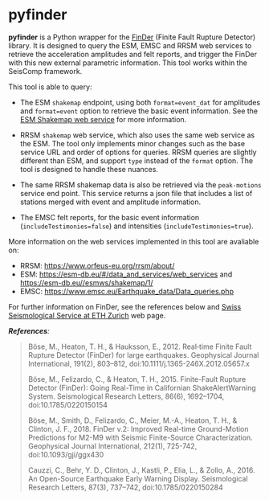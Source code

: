 # pyfinder
**pyfinder** is a Python wrapper for the [FinDer](https://docs.gempa.de/sed-eew/current/base/intro-finder.html#finder) (Finite Fault Rupture Detector) library. It is designed to query the ESM, EMSC and RRSM web services to retrieve the acceleration amplitudes and felt reports, and trigger the FinDer with this new external parametric information. This tool works within the SeisComp framework.

This tool is able to query:
- The ESM ```shakemap``` endpoint, using both ```format=event_dat``` for amplitudes and ```format=event``` option to retrieve the basic event information. See the [ESM Shakemap web service](https://esm-db.eu//esmws/shakemap/1/query-options.html) for more information. 

- RRSM ```shakemap``` web service, which also uses the same web service as the ESM. The tool only implements minor changes such as the base service URL and order of options for queries. RRSM queries are slightly different than ESM, and support ```type``` instead of the ```format``` option. The tool is designed to handle these nuances.  

- The same RRSM shakemap data is also be retrieved via the ```peak-motions``` service end point. This service returns a json file that includes a list of stations merged with event and amplitude information.  

- The EMSC felt reports, for the basic event information (```includeTestimonies=false```) and intensities (```includeTestimonies=true```).

More information on the web services implemented in this tool are avaliable on:
- RRSM: https://www.orfeus-eu.org/rrsm/about/
- ESM: https://esm-db.eu/#/data_and_services/web_services and https://esm-db.eu//esmws/shakemap/1/
- EMSC: https://www.emsc.eu/Earthquake_data/Data_queries.php

For further information on FinDer, see the references below and [Swiss Seismological Service at ETH Zurich](http://www.seismo.ethz.ch/en/research-and-teaching/products-software/EEW/finite-fault-rupture-detector-finder/) web page.

_**References**:_

> Böse, M., Heaton, T. H., & Hauksson, E., 2012. Real‐time Finite Fault Rupture Detector (FinDer) for large earthquakes. Geophysical Journal International, 191(2), 803–812, doi:10.1111/j.1365-246X.2012.05657.x
>
> Böse, M., Felizardo, C., & Heaton, T. H., 2015. Finite-Fault Rupture Detector (FinDer): Going Real-Time in Californian ShakeAlertWarning System. Seismological Research Letters, 86(6), 1692–1704, doi:10.1785/0220150154
>
> Böse, M., Smith, D., Felizardo, C., Meier, M.-A., Heaton, T. H., & Clinton, J. F., 2018. FinDer v.2: Improved Real-time Ground-Motion Predictions for M2-M9 with Seismic Finite-Source Characterization. Geophysical Journal International, 212(1), 725-742, doi:10.1093/gji/ggx430
>
> Cauzzi, C., Behr, Y. D., Clinton, J., Kastli, P., Elia, L., & Zollo, A., 2016. An Open-Source Earthquake Early Warning Display. Seismological Research Letters, 87(3), 737–742, doi:10.1785/0220150284

